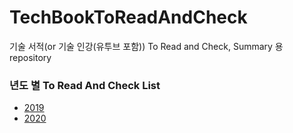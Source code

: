 # TechBookToReadAndCheck
기술 서적(or 기술 인강(유투브 포함)) To Read and Check, Summary 용 repository


### 년도 별 To Read And Check List
- [2019](https://github.com/gaepury/TechBookToReadAndCheck/tree/master/2019)
- [2020](https://github.com/gaepury/TechBookToReadAndCheck/tree/master/2020)
